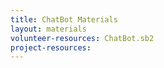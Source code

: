 ```yaml
---
title: ChatBot Materials
layout: materials
volunteer-resources: ChatBot.sb2
project-resources: 
---
```

